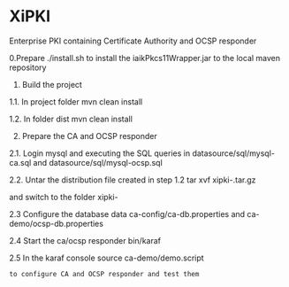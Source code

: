 XiPKI
=====

Enterprise PKI containing Certificate Authority and OCSP responder


0.Prepare 
    ./install.sh to install the iaikPkcs11Wrapper.jar to the local maven repository

1. Build the project

1.1. In project folder
   mvn clean install 

1.2. In folder dist
   mvn clean install


2. Prepare the CA and OCSP responder

2.1. Login mysql and executing the SQL queries in 
   datasource/sql/mysql-ca.sql and datasource/sql/mysql-ocsp.sql

2.2. Untar the distribution file created in step 1.2
   tar xvf xipki-<version>.tar.gz
  
   and switch to the folder xipki-<version>
 
2.3 Configure the database data
      ca-config/ca-db.properties and ca-demo/ocsp-db.properties

2.4 Start the ca/ocsp responder
     bin/karaf

2.5 In the karaf console
     source ca-demo/demo.script
    
    to configure CA and OCSP responder and test them
  

